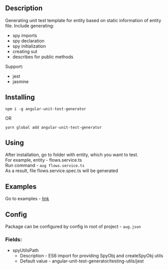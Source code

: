 ## Description

Generating unit test template for entity based on static information of entity file. 
Include generating: 
- spy imports
- spy declaration
- spy initialization
- creating sut
- describes for public methods

Support: 
- jest
- jasmine

## Installing 

`npm i -g angular-unit-test-generator`

OR

`yarn global add angular-unit-test-generator`

## Using

After installation, go to folder with entity, which you want to test.
<br/>For example, entity - flows.service.ts
<br/>Run command - `aug flows.service.ts`
<br/>As a result, file flows.service.spec.ts will be generated

## Examples

Go to examples - [link](https://github.com/vkotlyar3/aug/tree/master/examples)

## Config 

Package can be configured by config in root of project - `aug.json`

### Fields:
 - spyUtilsPath 
    - Description - ES6 import for providing SpyObj and createSpyObj utils
    - Default value - angular-unit-test-generator/testing-utils/jest